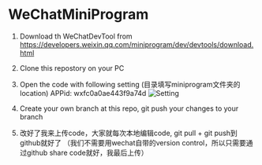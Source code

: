 # WeChatMiniProgram
1. Download th WeChatDevTool from https://developers.weixin.qq.com/miniprogram/dev/devtools/download.html

2. Clone this repostory on your PC

3. Open the code with following setting (目录填写miniprogram文件夹的location) APPid: wxfc0a0ae443f9a74d
![Setting](https://github.com/Yuanxyyds/webserver/blob/main/Intro.png?raw=true)

4. Create your own branch at this repo, git push your changes to your branch

5. 改好了我来上传code，大家就每次本地编辑code, git pull + git push到github就好了 （我们不需要用wechat自带的version control，所以只需要通过github share code就好，我最后上传）
